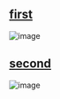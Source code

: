 ## [first](https://github.com/skearya/startpages/tree/main/first)

<img
	alt="image"
	src="/project-info/startpage-one.png"
    loading="lazy"
/>

## [second](https://github.com/skearya/startpages/tree/main/second)

<img
	alt="image"
	src="/project-info/startpage-two.png"
    loading="lazy"
/>
